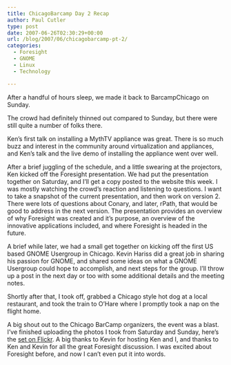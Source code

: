 ```yaml
---
title: ChicagoBarcamp Day 2 Recap
author: Paul Cutler
type: post
date: 2007-06-26T02:30:29+00:00
url: /blog/2007/06/chicagobarcamp-pt-2/
categories:
  - Foresight
  - GNOME
  - Linux
  - Technology

---
```

After a handful of hours sleep, we made it back to BarcampChicago on Sunday.

The crowd had definitely thinned out compared to Sunday, but there were still quite a number of folks there.

Ken&#8217;s first talk on installing a MythTV appliance was great. There is so much buzz and interest in the community around virtualization and appliances, and Ken&#8217;s talk and the live demo of installing the appliance went over well.

After a brief juggling of the schedule, and a little swearing at the projectors, Ken kicked off the Foresight presentation. We had put the presentation together on Saturday, and I&#8217;ll get a copy posted to the website this week. I was mostly watching the crowd&#8217;s reaction and listening to questions. I want to take a snapshot of the current presentation, and then work on version 2. There were lots of questions about Conary, and later, rPath, that would be good to address in the next version. The presentation provides an overview of why Foresight was created and it&#8217;s purpose, an overview of the innovative applications included, and where Foresight is headed in the future.

A brief while later, we had a small get together on kicking off the first US based GNOME Usergroup in Chicago. Kevin Hariss did a great job in sharing his passion for GNOME, and shared some ideas on what a GNOME Usergroup could hope to accomplish, and next steps for the group. I&#8217;ll throw up a post in the next day or too with some additional details and the meeting notes.

Shortly after that, I took off, grabbed a Chicago style hot dog at a local restaurant, and took the train to O&#8217;Hare where I promptly took a nap on the flight home.

A big shout out to the Chicago BarCamp organizers, the event was a blast. I&#8217;ve finished uploading the photos I took from Saturday and Sunday, here&#8217;s the [set on Flickr][1]. A big thanks to Kevin for hosting Ken and I, and thanks to Ken and Kevin for all the great Foresight discussion. I was excited about Foresight before, and now I can&#8217;t even put it into words.

 [1]: http://www.flickr.com/photos/silwenae/sets/72157600452329603/